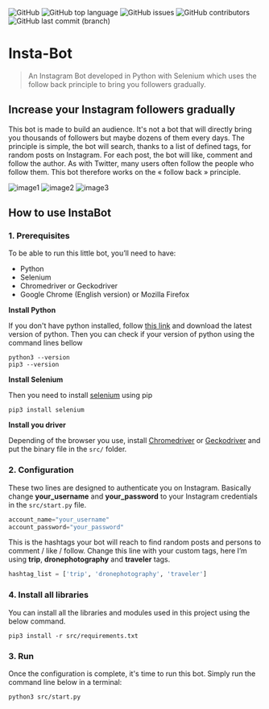 ![GitHub](https://img.shields.io/github/license/estayparadox/insta-bot)
![GitHub top language](https://img.shields.io/github/languages/top/estayparadox/insta-bot)
![GitHub issues](https://img.shields.io/github/issues/estayparadox/insta-bot)
![GitHub contributors](https://img.shields.io/github/contributors/estayparadox/insta-bot)
![GitHub last commit (branch)](https://img.shields.io/github/last-commit/estayparadox/insta-bot/master)

# Insta-Bot

> An Instagram Bot developed in Python with Selenium which uses the follow back principle to bring you followers gradually.

## Increase your Instagram followers gradually
This bot is made to build an audience.
It's not a bot that will directly bring you thousands of followers but maybe dozens of them every days.
The principle is simple, the bot will search, thanks to a list of defined tags, for random posts on Instagram. For each post, the bot will like, comment and follow the author.
As with Twitter, many users often follow the people who follow them.
This bot therefore works on the « follow back » principle.

![image1](https://github.com/Estayparadox/InstaBot/blob/master/src/images/IMG_1869.png)
![image2](https://github.com/Estayparadox/InstaBot/blob/master/src/images/IMG_1872.png)
![image3](https://github.com/Estayparadox/InstaBot/blob/master/src/images/IMG_1897.jpeg)

## How to use InstaBot

### 1. Prerequisites
To be able to run this little bot, you’ll need to have:
* Python
* Selenium
* Chromedriver or Geckodriver
* Google Chrome (English version) or Mozilla Firefox 

**Install Python**

If you don't have python installed, follow [this link](https://www.python.org/downloads/) and download the latest version of python.
Then you can check if your version of python using the command lines bellow
```shell
python3 --version
pip3 --version
```

**Install Selenium**

Then you need to install [selenium](https://selenium-python.readthedocs.io/installation.html) using pip
```shell
pip3 install selenium
```

**Install you driver**

Depending of the browser you use, install [Chromedriver](http://chromedriver.chromium.org) or [Geckodriver](https://github.com/mozilla/geckodriver) and put the binary file in the `src/` folder.

### 2. Configuration
These two lines are designed to authenticate you on Instagram. Basically  change **your_username** and **your_password** to your Instagram credentials in the `src/start.py` file.
```python
account_name="your_username"
account_password="your_password"
```
This is the hashtags your bot will reach to find random posts and persons to comment / like / follow.
Change this line with your custom tags, here I’m using **trip**, **dronephotography** and **traveler** tags.

```python
hashtag_list = ['trip', 'dronephotography', 'traveler']
```

### 4. Install all libraries

You can install all the libraries and modules used in this project using the below command.  

```shell
pip3 install -r src/requirements.txt  
```

### 3. Run
Once the configuration is complete, it's time to run this bot.
Simply run the command line below in a terminal:
```shell
python3 src/start.py
```
